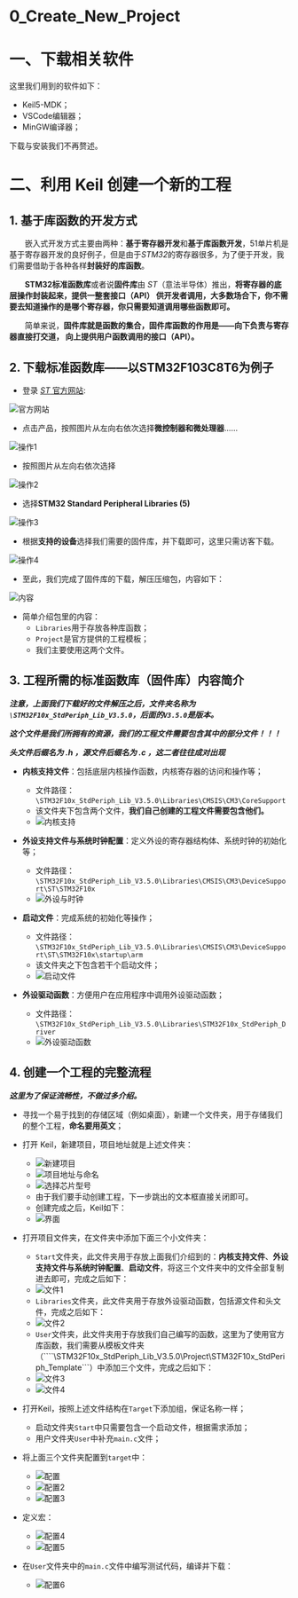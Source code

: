 # 0_Create_New_Project

# 一、下载相关软件
这里我们用到的软件如下：
- Keil5-MDK；
- VSCode编辑器；
- MinGW编译器；

下载与安装我们不再赘述。

# 二、利用 Keil 创建一个新的工程
## 1. 基于库函数的开发方式
&emsp;&emsp;嵌入式开发方式主要由两种：**基于寄存器开发**和**基于库函数开发**，51单片机是基于寄存器开发的良好例子，但是由于*STM32*的寄存器很多，为了便于开发，我们需要借助于各种各样**封装好的库函数**。

&emsp;&emsp;**STM32标准函数库**或者说**固件库**由 *ST*（意法半导体）推出，**将寄存器的底层操作封装起来，提供一整套接口（API） 供开发者调用，大多数场合下，你不需要去知道操作的是哪个寄存器，你只需要知道调用哪些函数即可。**

&emsp;&emsp;简单来说，**固件库就是函数的集合，固件库函数的作用是——向下负责与寄存器直接打交道， 向上提供用户函数调用的接口（API）。**

## 2. 下载标准函数库——以STM32F103C8T6为例子
- 登录 [*ST* 官方网站](https://www.st.com/content/st_com/en.html):

![官方网站](https://github.com/Hi-Guo-Phy/Introduction-to-STM32F103C8T6/blob/main/Images/1.png)

- 点击产品，按照图片从左向右依次选择**微控制器和微处理器**......

![操作1](https://github.com/Hi-Guo-Phy/Introduction-to-STM32F103C8T6/blob/main/Images/2.png)

- 按照图片从左向右依次选择

![操作2](https://github.com/Hi-Guo-Phy/Introduction-to-STM32F103C8T6/blob/main/Images/3.png)

- 选择**STM32 Standard Peripheral Libraries (5)**

![操作3](https://github.com/Hi-Guo-Phy/Introduction-to-STM32F103C8T6/blob/main/Images/4.png)

- 根据**支持的设备**选择我们需要的固件库，并下载即可，这里只需访客下载。

![操作4](https://github.com/Hi-Guo-Phy/Introduction-to-STM32F103C8T6/blob/main/Images/5.png)


- 至此，我们完成了固件库的下载，解压压缩包，内容如下：

![内容](https://github.com/Hi-Guo-Phy/Introduction-to-STM32F103C8T6/blob/main/Images/6.png)

- 简单介绍包里的内容：
    - ```Libraries```用于存放各种库函数；
    - ```Project```是官方提供的工程模板；
    - 我们主要使用这两个文件。

## 3. 工程所需的标准函数库（固件库）内容简介
***注意，上面我们下载好的文件解压之后，文件夹名称为 ```\STM32F10x_StdPeriph_Lib_V3.5.0```，后面的```V3.5.0```是版本。***

***这个文件是我们所拥有的资源，我们的工程文件需要包含其中的部分文件！！！***

***头文件后缀名为 .h ，源文件后缀名为 .c ，这二者往往成对出现***

- **内核支持文件**：包括底层内核操作函数，内核寄存器的访问和操作等；
    - 文件路径：```\STM32F10x_StdPeriph_Lib_V3.5.0\Libraries\CMSIS\CM3\CoreSupport```
    - 该文件夹下包含两个文件，**我们自己创建的工程文件需要包含他们。**
    - ![内核支持](https://github.com/Hi-Guo-Phy/Introduction-to-STM32F103C8T6/blob/main/Images/7.png)

- **外设支持文件与系统时钟配置**：定义外设的寄存器结构体、系统时钟的初始化等；
    - 文件路径：```\STM32F10x_StdPeriph_Lib_V3.5.0\Libraries\CMSIS\CM3\DeviceSupport\ST\STM32F10x```
    - ![外设与时钟](https://github.com/Hi-Guo-Phy/Introduction-to-STM32F103C8T6/blob/main/Images/9.png)

- **启动文件**：完成系统的初始化等操作；
    - 文件路径：```\STM32F10x_StdPeriph_Lib_V3.5.0\Libraries\CMSIS\CM3\DeviceSupport\ST\STM32F10x\startup\arm```
    - 该文件夹之下包含若干个启动文件；
    - ![启动文件](https://github.com/Hi-Guo-Phy/Introduction-to-STM32F103C8T6/blob/main/Images/8.png)

- **外设驱动函数**：方便用户在应用程序中调用外设驱动函数；
    - 文件路径：```\STM32F10x_StdPeriph_Lib_V3.5.0\Libraries\STM32F10x_StdPeriph_Driver```
    - ![外设驱动函数](https://github.com/Hi-Guo-Phy/Introduction-to-STM32F103C8T6/blob/main/Images/10.png)

## 4. 创建一个工程的完整流程
***这里为了保证流畅性，不做过多介绍。***
- 寻找一个易于找到的存储区域（例如桌面），新建一个文件夹，用于存储我们的整个工程，**命名要用英文**；

- 打开 Keil，新建项目，项目地址就是上述文件夹：
    - ![新建项目](https://github.com/Hi-Guo-Phy/Introduction-to-STM32F103C8T6/blob/main/Images/11.png)
    - ![项目地址与命名](https://github.com/Hi-Guo-Phy/Introduction-to-STM32F103C8T6/blob/main/Images/12.png)
    - ![选择芯片型号](https://github.com/Hi-Guo-Phy/Introduction-to-STM32F103C8T6/blob/main/Images/13.png)
    - 由于我们要手动创建工程，下一步跳出的文本框直接关闭即可。
    - 创建完成之后，Keil如下：
    - ![界面](https://github.com/Hi-Guo-Phy/Introduction-to-STM32F103C8T6/blob/main/Images/14.png)

- 打开项目文件夹，在文件夹中添加下面三个小文件夹：
    - ```Start```文件夹，此文件夹用于存放上面我们介绍到的：**内核支持文件**、**外设支持文件与系统时钟配置**、**启动文件**，将这三个文件夹中的文件全部复制进去即可，完成之后如下：
    - ![文件1](https://github.com/Hi-Guo-Phy/Introduction-to-STM32F103C8T6/blob/main/Images/15.png)
    - ```Libraries```文件夹，此文件夹用于存放外设驱动函数，包括源文件和头文件，完成之后如下：
    - ![文件2](https://github.com/Hi-Guo-Phy/Introduction-to-STM32F103C8T6/blob/main/Images/16.png)
    - ```User```文件夹，此文件夹用于存放我们自己编写的函数，这里为了使用官方库函数，我们需要从模板文件夹（````\STM32F10x_StdPeriph_Lib_V3.5.0\Project\STM32F10x_StdPeriph_Template```）中添加三个文件，完成之后如下：
    - ![文件3](https://github.com/Hi-Guo-Phy/Introduction-to-STM32F103C8T6/blob/main/Images/17.png)
    - ![文件4](https://github.com/Hi-Guo-Phy/Introduction-to-STM32F103C8T6/blob/main/Images/18.png)

- 打开Keil，按照上述文件结构在```Target```下添加组，保证名称一样；
    - 启动文件夹```Start```中只需要包含一个启动文件，根据需求添加；
    - 用户文件夹```User```中补充```main.c```文件；

- 将上面三个文件夹配置到```target```中：
    - ![配置](https://github.com/Hi-Guo-Phy/Introduction-to-STM32F103C8T6/blob/main/Images/19.png)
    - ![配置2](https://github.com/Hi-Guo-Phy/Introduction-to-STM32F103C8T6/blob/main/Images/20.png)
    - ![配置3](https://github.com/Hi-Guo-Phy/Introduction-to-STM32F103C8T6/blob/main/Images/21.png)

- 定义宏：
    - ![配置4](https://github.com/Hi-Guo-Phy/Introduction-to-STM32F103C8T6/blob/main/Images/22.png)
    - ![配置5](https://github.com/Hi-Guo-Phy/Introduction-to-STM32F103C8T6/blob/main/Images/23.png)

- 在```User```文件夹中的```main.c```文件中编写测试代码，编译并下载：
    - ![配置6](https://github.com/Hi-Guo-Phy/Introduction-to-STM32F103C8T6/blob/main/Images/24.png)